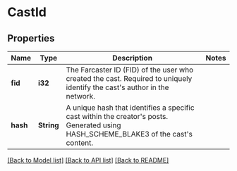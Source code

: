 # CastId

## Properties

Name | Type | Description | Notes
------------ | ------------- | ------------- | -------------
**fid** | **i32** | The Farcaster ID (FID) of the user who created the cast. Required to uniquely identify the cast's author in the network. | 
**hash** | **String** | A unique hash that identifies a specific cast within the creator's posts. Generated using HASH_SCHEME_BLAKE3 of the cast's content. | 

[[Back to Model list]](../README.md#documentation-for-models) [[Back to API list]](../README.md#documentation-for-api-endpoints) [[Back to README]](../README.md)


